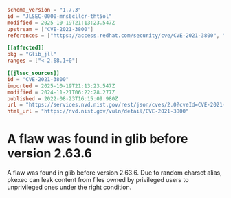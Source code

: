 ```toml
schema_version = "1.7.3"
id = "JLSEC-0000-mns6cllcr-tht5ol"
modified = 2025-10-19T21:13:23.547Z
upstream = ["CVE-2021-3800"]
references = ["https://access.redhat.com/security/cve/CVE-2021-3800", "https://bugzilla.redhat.com/show_bug.cgi?id=1938284", "https://gitlab.gnome.org/GNOME/glib/-/commit/3529bb4450a51995", "https://lists.debian.org/debian-lts-announce/2022/09/msg00020.html", "https://security.netapp.com/advisory/ntap-20221028-0004/", "https://www.openwall.com/lists/oss-security/2017/06/23/8", "https://access.redhat.com/security/cve/CVE-2021-3800", "https://bugzilla.redhat.com/show_bug.cgi?id=1938284", "https://gitlab.gnome.org/GNOME/glib/-/commit/3529bb4450a51995", "https://lists.debian.org/debian-lts-announce/2022/09/msg00020.html", "https://security.netapp.com/advisory/ntap-20221028-0004/", "https://www.openwall.com/lists/oss-security/2017/06/23/8"]

[[affected]]
pkg = "Glib_jll"
ranges = ["< 2.68.1+0"]

[[jlsec_sources]]
id = "CVE-2021-3800"
imported = 2025-10-19T21:13:23.547Z
modified = 2024-11-21T06:22:28.277Z
published = 2022-08-23T16:15:09.980Z
url = "https://services.nvd.nist.gov/rest/json/cves/2.0?cveId=CVE-2021-3800"
html_url = "https://nvd.nist.gov/vuln/detail/CVE-2021-3800"
```

# A flaw was found in glib before version 2.63.6

A flaw was found in glib before version 2.63.6. Due to random charset alias, pkexec can leak content from files owned by privileged users to unprivileged ones under the right condition.


